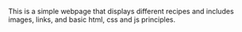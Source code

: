 This is a simple webpage that displays different recipes and includes images, links, and basic html, css and js principles. 
